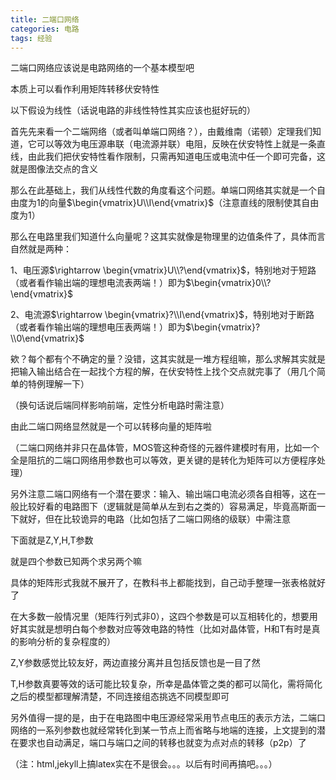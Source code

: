 ```yaml
---
title: 二端口网络
categories: 电路
tags: 经验
---
```




二端口网络应该说是电路网络的一个基本模型吧

本质上可以看作利用矩阵转移伏安特性

以下假设为线性（话说电路的非线性特性其实应该也挺好玩的）

首先先来看一个二端网络（或者叫单端口网络？），由戴维南（诺顿）定理我们知道，它可以等效为电压源串联（电流源并联）电阻，反映在伏安特性上就是一条直线，由此我们把伏安特性看作限制，只需再知道电压或电流中任一个即可完备，这就是图像法交点的含义

那么在此基础上，我们从线性代数的角度看这个问题。单端口网络其实就是一个自由度为1的向量$\begin{vmatrix}U\\I\end{vmatrix}$（注意直线的限制使其自由度为1）

那么在电路里我们知道什么向量呢？这其实就像是物理里的边值条件了，具体而言自然就是两种：

1、电压源$\rightarrow \begin{vmatrix}U\\?\end{vmatrix}$，特别地对于短路（或者看作输出端的理想电流表两端！）即为$\begin{vmatrix}0\\?\end{vmatrix}$

2、电流源$\rightarrow \begin{vmatrix}?\\I\end{vmatrix}$，特别地对于断路（或者看作输出端的理想电压表两端！）即为$\begin{vmatrix}?\\0\end{vmatrix}$

欸？每个都有个不确定的量？没错，这其实就是一堆方程组嘛，那么求解其实就是把输入输出结合在一起找个方程的解，在伏安特性上找个交点就完事了（用几个简单的特例理解一下）

（换句话说后端同样影响前端，定性分析电路时需注意）

由此二端口网络显然就是一个可以转移向量的矩阵啦

（二端口网络并非只在晶体管，MOS管这种奇怪的元器件建模时有用，比如一个全是阻抗的二端口网络用参数也可以等效，更关键的是转化为矩阵可以方便程序处理）

另外注意二端口网络有一个潜在要求：输入、输出端口电流必须各自相等，这在一般比较好看的电路图下（逻辑就是简单从左到右之类的）容易满足，毕竟高斯面一下就好，但在比较诡异的电路（比如包括了二端口网络的级联）中需注意

下面就是Z,Y,H,T参数

就是四个参数已知两个求另两个嘛

具体的矩阵形式我就不展开了，在教科书上都能找到，自己动手整理一张表格就好了

在大多数一般情况里（矩阵行列式非0），这四个参数是可以互相转化的，想要用好其实就是想明白每个参数对应等效电路的特性（比如对晶体管，H和T有时是真的影响分析的复杂程度的）

Z,Y参数感觉比较友好，两边直接分离并且包括反馈也是一目了然

T,H参数真要等效的话可能比较复杂，所幸是晶体管之类的都可以简化，需将简化之后的模型都理解清楚，不同连接组态挑选不同模型即可



另外值得一提的是，由于在电路图中电压源经常采用节点电压的表示方法，二端口网络的一系列参数也就经常转化到某一节点上而省略与地端的连接，上文提到的潜在要求也自动满足，端口与端口之间的转移也就变为点对点的转移（p2p）了



（注：html,jekyll上搞latex实在不是很会。。。以后有时间再搞吧。。。）